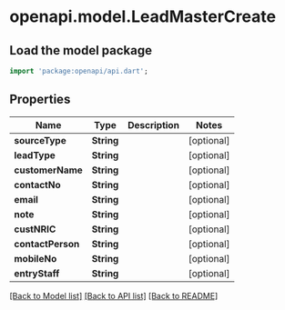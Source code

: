 # openapi.model.LeadMasterCreate

## Load the model package
```dart
import 'package:openapi/api.dart';
```

## Properties
Name | Type | Description | Notes
------------ | ------------- | ------------- | -------------
**sourceType** | **String** |  | [optional] 
**leadType** | **String** |  | [optional] 
**customerName** | **String** |  | [optional] 
**contactNo** | **String** |  | [optional] 
**email** | **String** |  | [optional] 
**note** | **String** |  | [optional] 
**custNRIC** | **String** |  | [optional] 
**contactPerson** | **String** |  | [optional] 
**mobileNo** | **String** |  | [optional] 
**entryStaff** | **String** |  | [optional] 

[[Back to Model list]](../README.md#documentation-for-models) [[Back to API list]](../README.md#documentation-for-api-endpoints) [[Back to README]](../README.md)


